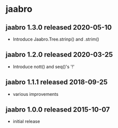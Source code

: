 
# jaabro


## jaabro 1.3.0 released 2020-05-10

* Introduce Jaabro.Tree.strinp() and .strim()


## jaabro 1.2.0 released 2020-03-25

* Introduce nott() and seq()'s '!'


## jaabro 1.1.1 released 2018-09-25

* various improvements


## jaabro 1.0.0 released 2015-10-07

* initial release

